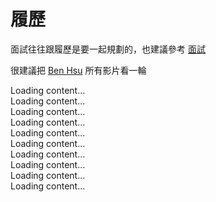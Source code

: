 # 履歷

面試往往跟履歷是要一起規劃的，也建議參考 [面試](./Interview)

很建議把 [Ben Hsu](https://www.youtube.com/@BenHsu501) 所有影片看一輪
<div class="insert_yt_video" yt-title="履歷撰寫技巧，引導面試官的方法" yt-url="g0RWoZnOANM">
  Loading content...
</div>


<div class="insert_yt_video" yt-title="【干货】英文简历8大常见错误 & 如何避坑" yt-url="klUIiRbud8I">
  Loading content...
</div>

<div class="insert_yt_video" yt-title="【干货】神奇4步法，打造HR无法拒绝的简历" yt-url="Y0v-mE9ls0g">
  Loading content...
</div>

<div class="insert_yt_video" yt-title="讓我拿到FAANG面試的履歷" yt-url="MsbzY6QbRVA">
  Loading content...
</div>


<div class="insert_yt_video" yt-title="满分简历第一步：明确目标，第二步：删掉90%，第三步：照着这个视频做｜真实案例分享" yt-url="5z_9sF0bNQE">
  Loading content...
</div>

<div class="insert_yt_video" yt-title="看了才知道，简历竟然应该这么改？" yt-url="4eYzTGxZazw">
  Loading content...
</div>

<div class="insert_yt_video" yt-title="粉饰简历=浪费时间！能找到工作的简历长啥样？" yt-url="n3pkU4Fr9ls">
  Loading content...
</div>

<div class="insert_yt_video" yt-title="如何通过解读Job Description，让自己的简历被认真对待？" yt-url="EFqKAU76Hlg">
  Loading content...
</div>

<div class="insert_yt_video" yt-title="提升面試錄取率! 吸引面試官的履歷這樣寫! 如何透過求職自我成長? | 面試技巧 | 轉職 | 履歷 | 找工作 | 工程師 Nic" yt-url="2PioEwQU8nw">
  Loading content...
</div>

<div class="insert_yt_video" yt-title="【學職嘟嘟列車】在紙上呈現100%完美的你！打爆天下無敵手的履歷怎麼寫？找工作前的第一步！" yt-url="MVqfL4TRUsM">
  Loading content...
</div>


<script src="https://posetmage.com/cdn/js/InsertYTVideo.js"></script>

